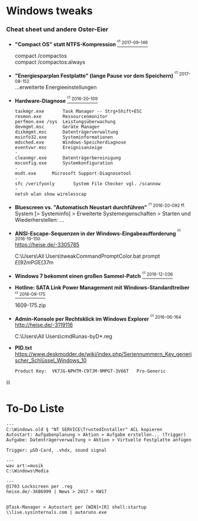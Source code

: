 # Windows tweaks
### Cheat sheet und andere Oster-Eier

+ **"Compact OS" statt NTFS-Kompression** [ <sup><sup>ct</sup> 2017-09-146</sup> ](https://ct.de/yk9n)  
  
  compact /compactos  
  compact /compactos:always


+ **"Energiesparplan Festplatte" \(lange Pause vor dem Speichern\)** <sup><sup>ct</sup> 2017-08-152</sup>  
  …erweiterte Energieeinstellungen


+ **Hardware-Diagnose** [ <sup><sup>ct</sup> 2016-20-109</sup> ](https://ct.de/yqbx)  

  ```
  taskmgr.exe		Task Manager -- Strg+Shift+ESC
  resmon.exe		Ressourcenmonitor
  perfmon.exe /sys	Leistungsüberwachung
  devmgmt.msc		Geräte Manager
  diskmgmt.msc		Datenträgerverwaltung
  msinfo32.exe		Systeminformationen
  mdsched.exe		Windows-Speicherdiagnose
  eventvwr.msc		Ereignisanzeige
  -
  cleanmgr.exe		Datenträgerbereinigung
  msconfig.exe		Systemkonfiguration
  -
  msdt.exe		Microsoft Support-Diagnosetool
  -
  sfc /verifyonly		System File Checker vgl. /scannow
  -
  netsh wlan show wirelesscap
  ```


+ **Bluescreen vs. "Automatisch Neustart durchführen"** <sup><sup>ct</sup> 2016-20-092 ff.</sup>  
  System \[\> Systeminfo\] \> Erweiterte Systemeigenschaften \> Starten und Wiederherstellen: …


+ **ANSI-Escape-Sequenzen in der Windows-Eingabeaufforderung** <sup><sup>ct</sup> 2016-19-150</sup>  
  https://heise.de/-3305785
  
  C:\Users\All Users\tweakCommandPromptColor.bat
  prompt $E[92m$P$G$E[37m


+ **Windows 7 bekommt einen großen Sammel-Patch** [ <sup><sup>ct</sup> 2016-12-036</sup> ](http://ct.de/yrns)


+ **Hotline: SATA Link Power Management mit Windows-Standardtreiber** [ <sup><sup>ct</sup> 2016-09-175</sup> ](http://ct.de/ycu8)
  
  1609-175.zip


+ **Admin-Konsole per Rechtsklick im Windows Explorer** <sup><sup>ct</sup> 2016-06-164</sup>  
  http://heise.de/-3119116
  
  C:\Users\All Users\cmdRunas-byD*.reg


+ **PID.txt**  
  https://www.deskmodder.de/wiki/index.php/Seriennummern_Key_generischer_Schlüssel_Windows_10
  
  ```
  Product Key:	VK7JG-NPHTM-C97JM-9MPGT-3V66T	Pro-Generic
  ```


:chains:

# To-Do Liste

```
---
C:\Windows.old § "NT SERVICE\TrustedInstaller" ACL kopieren
Autostart: Aufgabenplanung > Aktion > Aufgabe erstellen... (Trigger)
Aufgabe: Datenträgerverwaltung > Aktion > Virtuelle Festplatte anfügen

Trigger: µSD-Card, .vhdx, sound signal

---
wav art:=musik
C:\Windows\Media

---
@1703 Lockscreen per .reg
heise.de/-3686999 | News > 2017 > KW17


@Task-Manager > Autostart per [WIN]+[R] shell:startup
\\live.sysinternals.com | autoruns.exe
```